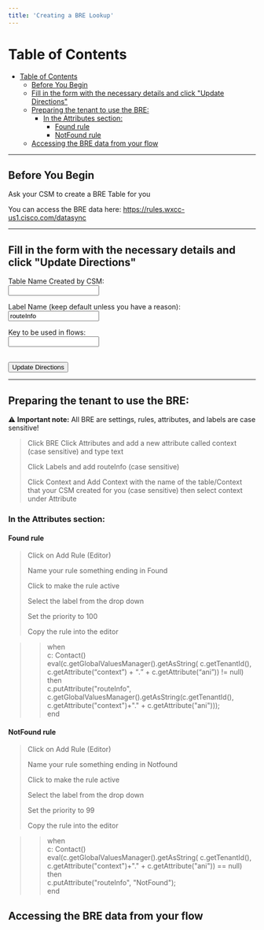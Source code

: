 ```yaml
---
title: 'Creating a BRE Lookup'
--- 
```

# Table of Contents

- [Table of Contents](#table-of-contents)
  - [Before You Begin](#before-you-begin)
  - [Fill in the form with the necessary details and click "Update Directions"](#fill-in-the-form-with-the-necessary-details-and-click-update-directions)
  - [Preparing the tenant to use the BRE:](#preparing-the-tenant-to-use-the-bre)
    - [In the Attributes section:](#in-the-attributes-section)
      - [Found rule](#found-rule)
      - [NotFound rule](#notfound-rule)
  - [Accessing the BRE data from your flow](#accessing-the-bre-data-from-your-flow)

---

## Before You Begin
Ask your CSM to create a BRE Table for you

You can access the BRE data here: https://rules.wxcc-us1.cisco.com/datasync

---

## Fill in the form with the necessary details and click "Update Directions" 
<form>
  
  <label for="context">Table Name Created by CSM:</label><br>
  <input type="text" id="context" name="context"><br>
  
  <label for="label">Label Name (keep default unless you have a reason):</label><br>
  <input type="text" id="label" name="label" value="routeInfo"><br>
  
  <label for="key">Key to be used in flows:</label><br>
  <input type="text" id="key" name="key"><br>
<br>

  <button onclick="update()">Update Directions</button>
</form>

---

## Preparing the tenant to use the BRE:

 ⚠️ **Important note:** All BRE are settings, rules, attributes, and labels are case sensitive!

> Click BRE 
Click Attributes and add a new attribute called context (case sensitive) and type text
>
> Click Labels and add <w class="label_out">routeInfo</w> (case sensitive)
>
> Click Context and Add Context with the name of the <w class = "context_out">table/Context that your CSM created for you</w> (case sensitive) then select <w class = "context_out">context</w> under Attribute

### In the Attributes section:

#### Found rule

> Click on Add Rule (Editor)
> 
> Name your rule <w class="context_out">something ending in </w>Found
> 
> Click to make the rule active
> 
> Select the label <w class = "label_out"> </w> from the drop down 
>
> Set the priority to 100
>
> Copy the rule into the editor



>> when<br>
    c: Contact()<br>
    eval(c.getGlobalValuesManager().getAsString( c.getTenantId(), c.getAttribute(<q>context</q>) + <q>.</q> + c.getAttribute(<q><w class = "key_out">ani</w></q>)) != null)<br>
 then<br>
    c.putAttribute("<w class = "label_out">routeInfo</w>", c.getGlobalValuesManager().getAsString(c.getTenantId(), c.getAttribute("context")+"." + c.getAttribute("<w class = "key_out">ani</w>")));<br>
 end<br>

#### NotFound rule

> Click on Add Rule (Editor)
> 
> Name your rule <w class="context_out">something ending in </w>Notfound
> 
> Click to make the rule active
> 
> Select the label <w class = "label_out"> </w> from the drop down 
>
> Set the priority to 99
>
> Copy the rule into the editor




>> when<br>
    c: Contact()<br>
    eval(c.getGlobalValuesManager().getAsString( c.getTenantId(), c.getAttribute("context")+"." + c.getAttribute("<w class = "key_out">ani</w>")) == null)<br>
 then<br>
   c.putAttribute("<w class = "label_out">routeInfo</w>", "NotFound");<br>
 end<br>


## Accessing the BRE data from your flow






<script>
    function update(){them = Array.from(document.querySelectorAll("input")).reduce((acc, input) => ({...acc, [input.id + "_out"] : input.value}),{});
	Object.entries(them).forEach((entry) => {
    Array.from(document.getElementsByClassName(entry[0])).forEach((element,index) => 
    {
      console.log(document.getElementsByClassName(entry[0])[index].innerHTML); 
      document.getElementsByClassName(entry[0])[index].innerHTML = entry[1];
    })})

  event.preventDefault()}
</script> 